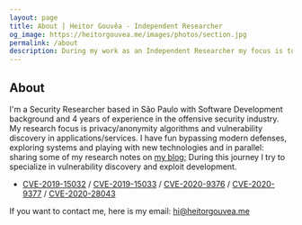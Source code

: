 ```yaml
---
layout: page
title: About | Heitor Gouvêa - Independent Researcher
og_image: https://heitorgouvea.me/images/photos/section.jpg
permalink: /about
description: During my work as an Independent Researcher my focus is to help people, organizations and companies take control of their own information. I combine a technical skillset with extensive business experience to help companies understand the threats they face and build intelligent tools to combat risk and future security for both individuals and groups.
---
```


## About

I'm a Security Researcher based in São Paulo with Software Development background and 4 years of experience in the offensive security industry. My research focus is privacy/anonymity algorithms and vulnerability discovery in applications/services.
I have fun bypassing modern defenses, exploring systems and playing with new technologies and in parallel: sharing some of my research notes on [my blog](/); During this journey I try to specialize in vulnerability discovery and exploit development.

- [CVE-2019-15032](/2019/09/17/CVE-2019-15032) / [CVE-2019-15033](/2019/09/17/CVE-2019-15033) / [CVE-2020-9376](/2020/03/04/CVE-2020-9376) / [CVE-2020-9377](/2020/03/04/CVE-2020-9377) / [CVE-2020-28043](2020/11/03/CVE-2020-28043)

If you want to contact me, here is my email: [hi@heitorgouvea.me](mailto:hi@heitorgouvea.me)